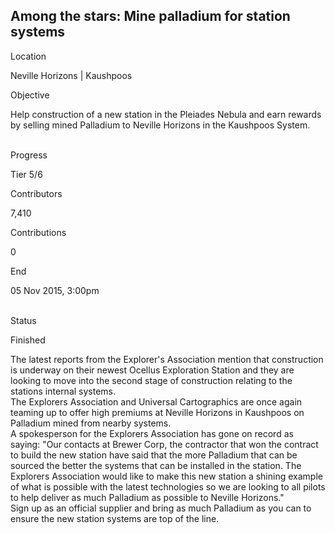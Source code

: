 ## Among the stars: Mine palladium for station systems

Location

Neville Horizons \| Kaushpoos

Objective

Help construction of a new station in the Pleiades Nebula and earn
rewards by selling mined Palladium to Neville Horizons in the Kaushpoos
System.

\
Progress

Tier 5/6

Contributors

7,410

Contributions

0

End

05 Nov 2015, 3:00pm

\
Status

Finished

The latest reports from the Explorer\'s Association mention that
construction is underway on their newest Ocellus Exploration Station and
they are looking to move into the second stage of construction relating
to the stations internal systems.\
The Explorers Association and Universal Cartographics are once again
teaming up to offer high premiums at Neville Horizons in Kaushpoos on
Palladium mined from nearby systems.\
A spokesperson for the Explorers Association has gone on record as
saying: \"Our contacts at Brewer Corp, the contractor that won the
contract to build the new station have said that the more Palladium that
can be sourced the better the systems that can be installed in the
station. The Explorers Association would like to make this new station a
shining example of what is possible with the latest technologies so we
are looking to all pilots to help deliver as much Palladium as possible
to Neville Horizons.\"\
Sign up as an official supplier and bring as much Palladium as you can
to ensure the new station systems are top of the line.

